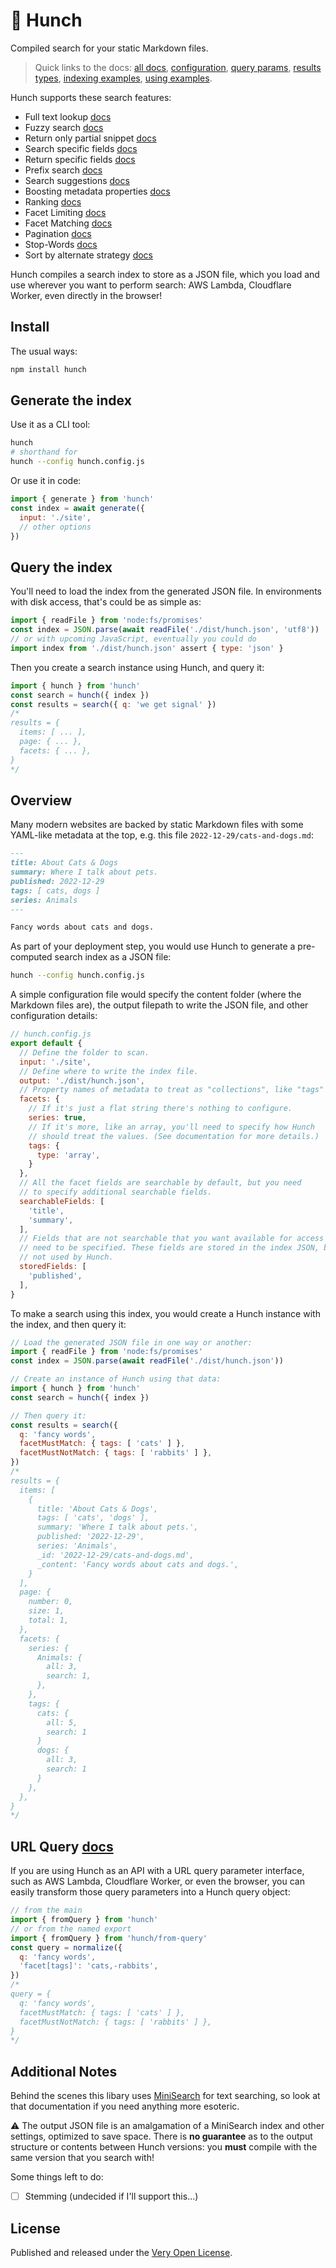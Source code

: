 # 🔎 Hunch

Compiled search for your static Markdown files.

> Quick links to the docs: [all docs](https://hunchjs.com/docs/category/recipes-using), [configuration](https://hunchjs.com/docs/configuration), [query params](https://hunchjs.com/docs/searching), [results types](https://hunchjs.com/docs/results), [indexing examples](https://hunchjs.com/docs/category/recipes-indexing), [using examples](https://hunchjs.com/docs/category/recipes-using).

Hunch supports these search features:

- Full text lookup [docs](https://hunchjs.com/docs/searching#full-text-lookup)
- Fuzzy search [docs](https://hunchjs.com/docs/searching#fuzzy-search)
- Return only partial snippet [docs](https://hunchjs.com/docs/searching#snippet)
- Search specific fields [docs](https://hunchjs.com/docs/searching#search-specific-fields)
- Return specific fields [docs](https://hunchjs.com/docs/searching#return-specific-fields)
- Prefix search [docs](https://hunchjs.com/docs/searching#prefix)
- Search suggestions [docs](https://hunchjs.com/docs/searching#suggest)
- Boosting metadata properties [docs](https://hunchjs.com/docs/searching#boost)
- Ranking [docs](https://hunchjs.com/docs/searching#score)
- Facet Limiting [docs](https://hunchjs.com/docs/searching#return-specific-facets)
- Facet Matching [docs](https://hunchjs.com/docs/searching#facet-matching)
- Pagination [docs](https://hunchjs.com/docs/searching#pagination)
- Stop-Words [docs](https://hunchjs.com/docs/searching#stop-words)
- Sort by alternate strategy [docs](https://hunchjs.com/docs/searching#sort)

Hunch compiles a search index to store as a JSON file, which you load and use wherever you want to perform search: AWS Lambda, Cloudflare Worker, even directly in the browser!

## Install

The usual ways:

```bash
npm install hunch
```

## Generate the index

Use it as a CLI tool:

```bash
hunch
# shorthand for
hunch --config hunch.config.js
```

Or use it in code:

```js
import { generate } from 'hunch'
const index = await generate({
  input: './site',
  // other options
})
```

## Query the index

You'll need to load the index from the generated JSON file. In environments with disk access, that's could be as simple as:

```js
import { readFile } from 'node:fs/promises'
const index = JSON.parse(await readFile('./dist/hunch.json', 'utf8'))
// or with upcoming JavaScript, eventually you could do
import index from './dist/hunch.json' assert { type: 'json' }
```

Then you create a search instance using Hunch, and query it:

```js
import { hunch } from 'hunch'
const search = hunch({ index })
const results = search({ q: 'we get signal' })
/*
results = {
  items: [ ... ],
  page: { ... },
  facets: { ... },
}
*/
```

## Overview

Many modern websites are backed by static Markdown files with some YAML-like metadata at the top, e.g. this file `2022-12-29/cats-and-dogs.md`:

```md
---
title: About Cats & Dogs
summary: Where I talk about pets.
published: 2022-12-29
tags: [ cats, dogs ]
series: Animals
---

Fancy words about cats and dogs.
```

As part of your deployment step, you would use Hunch to generate a pre-computed search index as a JSON file:

```bash
hunch --config hunch.config.js
```

A simple configuration file would specify the content folder (where the Markdown files are), the output filepath to write the JSON file, and other configuration details:

```js
// hunch.config.js
export default {
  // Define the folder to scan.
  input: './site',
  // Define where to write the index file.
  output: './dist/hunch.json',
  // Property names of metadata to treat as "collections", like "tags" or "authors".
  facets: {
    // If it's just a flat string there's nothing to configure.
    series: true,
    // If it's more, like an array, you'll need to specify how Hunch
    // should treat the values. (See documentation for more details.)
    tags: {
      type: 'array',
    }
  },
  // All the facet fields are searchable by default, but you need
  // to specify additional searchable fields.
  searchableFields: [
    'title',
    'summary',
  ],
  // Fields that are not searchable that you want available for access
  // need to be specified. These fields are stored in the index JSON, but
  // not used by Hunch.
  storedFields: [
    'published',
  ],
}
```

To make a search using this index, you would create a Hunch instance with the index, and then query it:

```js
// Load the generated JSON file in one way or another:
import { readFile } from 'node:fs/promises'
const index = JSON.parse(await readFile('./dist/hunch.json'))

// Create an instance of Hunch using that data:
import { hunch } from 'hunch'
const search = hunch({ index })

// Then query it:
const results = search({
  q: 'fancy words',
  facetMustMatch: { tags: [ 'cats' ] },
  facetMustNotMatch: { tags: [ 'rabbits' ] },
})
/*
results = {
  items: [
    {
      title: 'About Cats & Dogs',
      tags: [ 'cats', 'dogs' ],
      summary: 'Where I talk about pets.',
      published: '2022-12-29',
      series: 'Animals',
      _id: '2022-12-29/cats-and-dogs.md',
      _content: 'Fancy words about cats and dogs.',
    }
  ],
  page: {
    number: 0,
    size: 1,
    total: 1,
  },
  facets: {
    series: {
      Animals: {
        all: 3,
        search: 1,
      },
    },
    tags: {
      cats: {
        all: 5,
        search: 1
      }
      dogs: {
        all: 3,
        search: 1
      }
    },
  },
}
*/
```

## URL Query [docs](https://hunchjs.com/docs/searching)

If you are using Hunch as an API with a URL query parameter interface, such as AWS Lambda, Cloudflare Worker, or even the browser, you can easily transform those query parameters into a Hunch query object:

```js
// from the main
import { fromQuery } from 'hunch'
// or from the named export
import { fromQuery } from 'hunch/from-query'
const query = normalize({
  q: 'fancy words',
  'facet[tags]': 'cats,-rabbits',
})
/*
query = {
  q: 'fancy words',
  facetMustMatch: { tags: [ 'cats' ] },
  facetMustNotMatch: { tags: [ 'rabbits' ] },
}
*/
```

## Additional Notes

Behind the scenes this libary uses [MiniSearch](https://github.com/lucaong/minisearch) for text searching, so look at that documentation if you need anything more esoteric.

⚠️ The output JSON file is an amalgamation of a MiniSearch index and other settings, optimized to save space. There is **no guarantee** as to the output structure or contents between Hunch versions: you **must** compile with the same version that you search with!

Some things left to do:
- [ ] Stemming (undecided if I'll support this...)

## License

Published and released under the [Very Open License](http://veryopenlicense.com).
